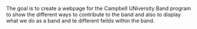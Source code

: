 The goal is to create a webpage for the Campbell UNiversity Band program to show the different ways to contribute to the band and also to display what we do as a band and te different feilds within the band. 
